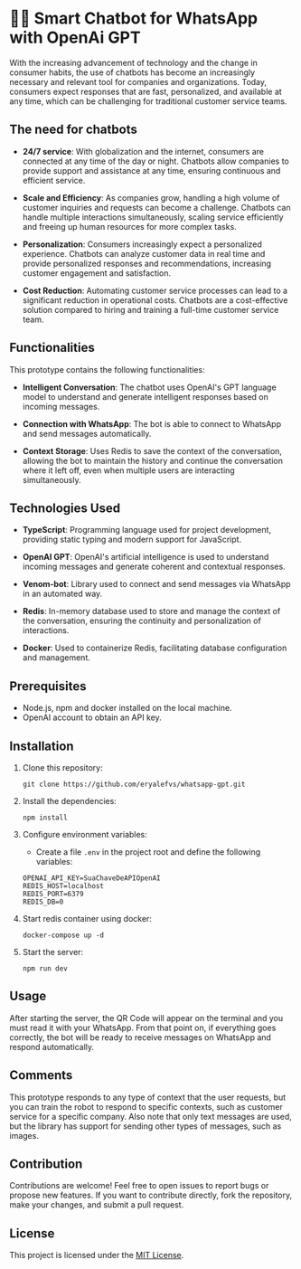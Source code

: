# 🤖📲 Smart Chatbot for WhatsApp with OpenAi GPT

With the increasing advancement of technology and the change in consumer habits, the use of chatbots has become an increasingly necessary and relevant tool for companies and organizations. Today, consumers expect responses that are fast, personalized, and available at any time, which can be challenging for traditional customer service teams.

## The need for chatbots

- **24/7 service**: With globalization and the internet, consumers are connected at any time of the day or night. Chatbots allow companies to provide support and assistance at any time, ensuring continuous and efficient service.

- **Scale and Efficiency**: As companies grow, handling a high volume of customer inquiries and requests can become a challenge. Chatbots can handle multiple interactions simultaneously, scaling service efficiently and freeing up human resources for more complex tasks.

- **Personalization**: Consumers increasingly expect a personalized experience. Chatbots can analyze customer data in real time and provide personalized responses and recommendations, increasing customer engagement and satisfaction.

- **Cost Reduction**: Automating customer service processes can lead to a significant reduction in operational costs. Chatbots are a cost-effective solution compared to hiring and training a full-time customer service team.

## Functionalities
This prototype contains the following functionalities:

- **Intelligent Conversation**: The chatbot uses OpenAI's GPT language model to understand and generate intelligent responses based on incoming messages.
  
- **Connection with WhatsApp**: The bot is able to connect to WhatsApp and send messages automatically.

- **Context Storage**: Uses Redis to save the context of the conversation, allowing the bot to maintain the history and continue the conversation where it left off, even when multiple users are interacting simultaneously.

## Technologies Used

- **TypeScript**: Programming language used for project development, providing static typing and modern support for JavaScript.

- **OpenAI GPT**: OpenAI's artificial intelligence is used to understand incoming messages and generate coherent and contextual responses.

- **Venom-bot**: Library used to connect and send messages via WhatsApp in an automated way.

- **Redis**: In-memory database used to store and manage the context of the conversation, ensuring the continuity and personalization of interactions.

- **Docker**: Used to containerize Redis, facilitating database configuration and management.

## Prerequisites

- Node.js, npm and docker installed on the local machine.
- OpenAI account to obtain an API key.

## Installation

1. Clone this repository:

    ```
    git clone https://github.com/eryalefvs/whatsapp-gpt.git
    ```

2. Install the dependencies:

    ```
    npm install
    ```

3. Configure environment variables:

   - Create a file `.env` in the project root and define the following variables:

    ```
    OPENAI_API_KEY=SuaChaveDeAPIOpenAI
    REDIS_HOST=localhost
    REDIS_PORT=6379
    REDIS_DB=0
    ```

4. Start redis container using docker:

    ```
    docker-compose up -d
    ```

5. Start the server:

    ```
    npm run dev
    ```

## Usage

After starting the server, the QR Code will appear on the terminal and you must read it with your WhatsApp. From that point on, if everything goes correctly, the bot will be ready to receive messages on WhatsApp and respond automatically.

## Comments

This prototype responds to any type of context that the user requests, but you can train the robot to respond to specific contexts, such as customer service for a specific company. Also note that only text messages are used, but the library has support for sending other types of messages, such as images.

## Contribution

Contributions are welcome! Feel free to open issues to report bugs or propose new features. If you want to contribute directly, fork the repository, make your changes, and submit a pull request.

## License

This project is licensed under the [MIT License](https://opensource.org/licenses/MIT).

